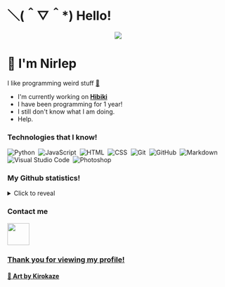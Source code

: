 # ＼(＾▽＾*) Hello!
<div align="center"><img src="https://cdn.discordapp.com/attachments/859335247547990026/882593696934154240/cool_background_thing_lol.gif"></div>

# 👋 I'm Nirlep

I like programming weird stuff [👀](https://www.youtube.com/watch?v=dQw4w9WgXcQ)

- I'm currently working on [**Hibiki**](https://hibikibot.cf)
- I have been programming for 1 year!
- I still don't know what I am doing.
- Help.

### Technologies that I know!

![Python](https://img.shields.io/badge/-Python-05122A?style=for-the-badge&logo=python)&nbsp;
![JavaScript](https://img.shields.io/badge/-JavaScript-05122A?style=for-the-badge&logo=javascript)&nbsp;
![HTML](https://img.shields.io/badge/-HTML-05122A?style=for-the-badge&logo=HTML5)&nbsp;
![CSS](https://img.shields.io/badge/-CSS-05122A?style=for-the-badge&logo=CSS3&logoColor=1572B6)&nbsp;
![Git](https://img.shields.io/badge/-Git-05122A?style=for-the-badge&logo=git)&nbsp;
![GitHub](https://img.shields.io/badge/-GitHub-05122A?style=for-the-badge&logo=github)&nbsp;
![Markdown](https://img.shields.io/badge/-Markdown-05122A?style=for-the-badge&logo=markdown)&nbsp;
![Visual Studio Code](https://img.shields.io/badge/-Visual%20Studio%20Code-05122A?style=for-the-badge&logo=visual-studio-code&logoColor=007ACC)&nbsp;
![Photoshop](https://img.shields.io/badge/-Photoshop-05122A?style=for-the-badge&logo=adobe-photoshop)&nbsp;

### My Github statistics!

<details>
  <summary>Click to reveal</summary>
  <div>
    <br>
    <img src="https://github-readme-stats.vercel.app/api?username=Onii-Chan-Discord&show_icons=true&theme=radical&count_private=true&include_all_commits=true">
    <img src="https://github-readme-streak-stats.herokuapp.com/?user=Onii-Chan-Discord&theme=radical">
    <img src="https://github-readme-stats.vercel.app/api/top-langs/?username=Onii-Chan-Discord&theme=radical">
  </div>
</details>

### Contact me

<a href="https://discord.com/users/741291562687922329"><img height="50px" src="https://cdn.discordapp.com/attachments/859335247547990026/902790616864415744/discord_logo.png" />

### Thank you for viewing my profile!

#### 🎨 Art by **[Kirokaze](https://kirokazepixel.tumblr.com/)**
